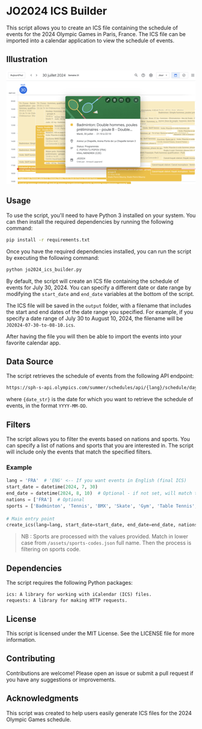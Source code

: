 # JO2024 ICS Builder

This script allows you to create an ICS file containing the schedule of events for the 2024 Olympic Games in Paris, France. The ICS file can be imported into a calendar application to view the schedule of events.

## Illustration

![Example Screenshot](docs/screenshot.png)

## Usage

To use the script, you'll need to have Python 3 installed on your system. You can then install the required dependencies by running the following command:

```sh
pip install -r requirements.txt
```

Once you have the required dependencies installed, you can run the script by executing the following command:

```sh
python jo2024_ics_builder.py
```

By default, the script will create an ICS file containing the schedule of events for July 30, 2024. You can specify a different date or date range by modifying the `start_date` and `end_date` variables at the bottom of the script.

The ICS file will be saved in the `output` folder, with a filename that includes the start and end dates of the date range you specified. For example, if you specify a date range of July 30 to August 10, 2024, the filename will be `JO2024-07-30-to-08-10.ics`.

After having the file you will then be able to import the events into your favorite calendar app.

## Data Source

The script retrieves the schedule of events from the following API endpoint:

```bash
https://sph-s-api.olympics.com/summer/schedules/api/{lang}/schedule/day/{date_str}
``` 

where `{date_str}` is the date for which you want to retrieve the schedule of events, in the format `YYYY-MM-DD`.

## Filters

The script allows you to filter the events based on nations and sports. You can specify a list of nations and sports that you are interested in. The script will include only the events that match the specified filters.

### Example

```python
lang = 'FRA'  # 'ENG' <-- If you want events in English (final ICS)
start_date = datetime(2024, 7, 30)
end_date = datetime(2024, 8, 10)  # Optional - if not set, will match the start date (entire day)
nations = ['FRA']  # Optional
sports = ['Badminton', 'Tennis', 'BMX', 'Skate', 'Gym', 'Table Tennis', 'Judo', 'Fencing']  # Optional

# Main entry point
create_ics(lang=lang, start_date=start_date, end_date=end_date, nations=nations, sports=sports)
```

> NB : Sports are processed with the values provided. Match in lower case from `/assets/sports-codes.json` full name. Then the process is filtering on sports code.

## Dependencies

The script requires the following Python packages:

    ics: A library for working with iCalendar (ICS) files.
    requests: A library for making HTTP requests.


## License

This script is licensed under the MIT License. See the LICENSE file for more information.

## Contributing

Contributions are welcome! Please open an issue or submit a pull request if you have any suggestions or improvements.

## Acknowledgments

This script was created to help users easily generate ICS files for the 2024 Olympic Games schedule.